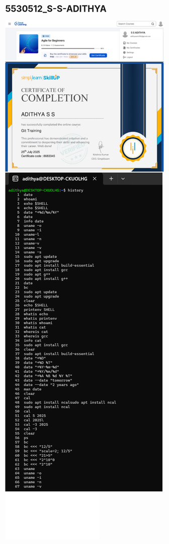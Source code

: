 # 5530512_S-S-ADITHYA
![SDLC Course Completion](SDLC/course_completion.jpg)
![Git Course Completion](Git/git_course_completion.jpg)
![Linex Commands Executed](Linex/image.png)
![Git Course Completion](Git/git_course_completion.pdf)

